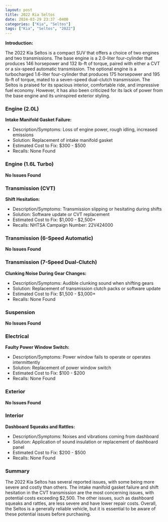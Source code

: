 ```yaml
---
layout: post
title: 2022 Kia Seltos
date: 2024-03-29 23:37 -0400
categories: ["Kia", "Seltos"]
tags: ["Kia", "Seltos", "2022"]
---
```

**Introduction:**

The 2022 Kia Seltos is a compact SUV that offers a choice of two engines and two transmissions. The base engine is a 2.0-liter four-cylinder that produces 146 horsepower and 132 lb-ft of torque, paired with either a CVT or a six-speed automatic transmission. The optional engine is a turbocharged 1.6-liter four-cylinder that produces 175 horsepower and 195 lb-ft of torque, mated to a seven-speed dual-clutch transmission. The Seltos is praised for its spacious interior, comfortable ride, and impressive fuel economy. However, it has also been criticized for its lack of power from the base engine and its uninspired exterior styling.

### Engine (2.0L)

**Intake Manifold Gasket Failure:**
* Description/Symptoms: Loss of engine power, rough idling, increased emissions
* Solution: Replacement of intake manifold gasket
* Estimated Cost to Fix: $300 - $500
* Recalls: None Found

### Engine (1.6L Turbo)

**No Issues Found**

### Transmission (CVT)

**Shift Hesitation:**
* Description/Symptoms: Transmission slipping or hesitating during shifts
* Solution: Software update or CVT replacement
* Estimated Cost to Fix: $1,000 - $2,500+
* Recalls: NHTSA Campaign Number: 22V424000

### Transmission (6-Speed Automatic)

**No Issues Found**

### Transmission (7-Speed Dual-Clutch)

**Clunking Noise During Gear Changes:**
* Description/Symptoms: Audible clunking sound when shifting gears
* Solution: Replacement of transmission clutch packs or software update
* Estimated Cost to Fix: $1,500 - $3,000+
* Recalls: None Found

### Suspension

**No Issues Found**

### Electrical

**Faulty Power Window Switch:**
* Description/Symptoms: Power window fails to operate or operates intermittently
* Solution: Replacement of power window switch
* Estimated Cost to Fix: $100 - $200
* Recalls: None Found

### Exterior

**No Issues Found**

### Interior

**Dashboard Squeaks and Rattles:**
* Description/Symptoms: Noises and vibrations coming from dashboard
* Solution: Application of sound insulation or replacement of dashboard panel
* Estimated Cost to Fix: $200 - $500
* Recalls: None Found

### Summary

The 2022 Kia Seltos has several reported issues, with some being more severe and costly than others. The intake manifold gasket failure and shift hesitation in the CVT transmission are the most concerning issues, with potential costs exceeding $2,500. The other issues, such as dashboard squeaks and rattles, are less severe and have lower repair costs. Overall, the Seltos is a generally reliable vehicle, but it is essential to be aware of these potential issues before purchasing.
